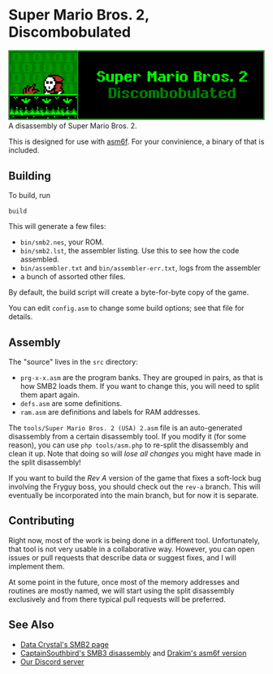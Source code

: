 # Super Mario Bros. 2, Discombobulated
![Logo](tools/logo.png "Logo")\
A disassembly of Super Mario Bros. 2.

This is designed for use with [asm6f](https://github.com/freem/asm6f/).
For your convinience, a binary of that is included.

## Building
To build, run

    build

This will generate a few files:

* `bin/smb2.nes`, your ROM.
* `bin/smb2.lst`, the assembler listing. Use this to see how the code assembled.
* `bin/assembler.txt` and `bin/assembler-err.txt`, logs from the assembler
* a bunch of assorted other files.

By default, the build script will create a byte-for-byte copy of the game.

You can edit `config.asm` to change some build options; see that file for details.

## Assembly
The "source" lives in the `src` directory:

* `prg-x-x.asm` are the program banks. They are grouped in pairs, as that is how SMB2 loads them. If you want to change this, you will need to split them apart again.
* `defs.asm` are some definitions.
* `ram.asm` are definitions and labels for RAM addresses.

The `tools/Super Mario Bros. 2 (USA) 2.asm` file is an auto-generated disassembly
from a certain disassembly tool. If you modify it (for some reason),
you can use `php tools/asm.php` to re-split the disassembly and clean it up.
Note that doing so will *lose all changes* you might have made in the split disassembly!

If you want to build the *Rev A* version of the game that fixes a soft-lock bug
involving the Fryguy boss, you should check out the `rev-a` branch. This will eventually
be incorporated into the main branch, but for now it is separate.

## Contributing
Right now, most of the work is being done in a different tool. Unfortunately, that
tool is not very usable in a collaborative way. However, you can open issues or
pull requests that describe data or suggest fixes, and I will implement them.

At some point in the future, once most of the memory addresses and routines are
mostly named, we will start using the split disassembly exclusively and from there
typical pull requests will be preferred.

## See Also
* [Data Crystal's SMB2 page](http://datacrystal.romhacking.net/wiki/Super_Mario_Bros._2)
* [CaptainSouthbird's SMB3 disassembly](https://github.com/Drakim/smb3) and [Drakim's asm6f version](https://github.com/Drakim/smb3)
* [Our Discord server](https://discord.gg/TsWMMeV)

